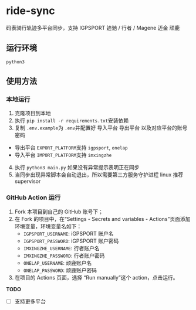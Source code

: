 # ride-sync

码表骑行轨迹多平台同步，支持 IGPSPORT 迹驰 / 行者 / Magene 迈金 顽鹿

## 运行环境

`python3`

## 使用方法

### 本地运行

1. 克隆项目到本地
2. 执行 `pip install -r requirements.txt`安装依赖
3. 复制 `.env.example`为 `.env`并配置好 导入平台 导出平台 以及对应平台的账号密码

- 导出平台 `EXPORT_PLATFORM`支持 `igpsport`, `onelap`
- 导入平台 `IMPORT_PLATFORM`支持 `imxingzhe`

4. 执行 `python3 main.py` 如果没有异常提示表明正在同步
5. 当同步出现异常脚本会自动退出，所以需要第三方服务守护进程 linux 推荐 supervisor

### GitHub Action 运行

1. Fork 本项目到自己的 GitHub 账号下；
2. 在 Fork 的项目中，在“Settings - Secrets and variables - Actions”页面添加环境变量，环境变量名如下：
   * `IGPSPORT_USERNAME`: iGPSPORT 账户名
   * `IGPSPORT_PASSWORD`: iGPSPORT 账户密码
   * `IMXINGZHE_USERNAME`: 行者账户名
   * `IMXINGZHE_PASSWORD`: 行者账户密码
   * `ONELAP_USERNAME`: 顽鹿账户名
   * `ONELAP_PASSWORD`: 顽鹿账户密码
3. 在项目的 Actions 页面，选择 “Run manually”这个 action，点击运行。

**TODO**

- [ ] 支持更多平台
